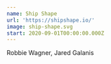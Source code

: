 ```yaml
---
name: Ship Shape
url: 'https://shipshape.io/'
image: ship-shape.svg
start: 2020-09-01T00:00:00.000Z
---
```

Robbie Wagner, Jared Galanis